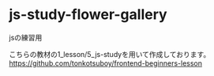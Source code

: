# js-study-flower-gallery
 jsの練習用

 こちらの教材の1_lesson/5_js-studyを用いて作成しております。
 https://github.com/tonkotsuboy/frontend-beginners-lesson

